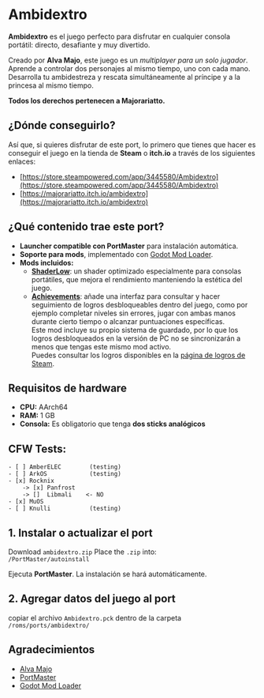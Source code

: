 # Ambidextro

**Ambidextro** es el juego perfecto para disfrutar en cualquier consola portátil: directo, desafiante y muy divertido.

Creado por **Alva Majo**, este juego es un *multiplayer para un solo jugador*. Aprende a controlar dos personajes al mismo tiempo, uno con cada mano. Desarrolla tu ambidestreza y rescata simultáneamente al príncipe y a la princesa al mismo tiempo.

**Todos los derechos pertenecen a Majorariatto.**

## ¿Dónde conseguirlo?

Así que, si quieres disfrutar de este port, lo primero que tienes que hacer es conseguir el juego en la tienda de **Steam** o **itch.io** a través de los siguientes enlaces:  
- [https://store.steampowered.com/app/3445580/Ambidextro](https://store.steampowered.com/app/3445580/Ambidextro)  
- [https://majorariatto.itch.io/ambidextro](https://majorariatto.itch.io/ambidextro)

## ¿Qué contenido trae este port?

- **Launcher compatible con PortMaster** para instalación automática.  
- **Soporte para mods**, implementado con [Godot Mod Loader](https://github.com/GodotModding/godot-mod-loader).  
- **Mods incluidos:**
  - [**ShaderLow**](mods): un shader optimizado especialmente para consolas portátiles, que mejora el rendimiento manteniendo la estética del juego.
  - [**Achievements**](mods): añade una interfaz para consultar y hacer seguimiento de logros desbloqueables dentro del juego, como por ejemplo completar niveles sin errores, jugar con ambas manos durante cierto tiempo o alcanzar puntuaciones específicas.  
    Este mod incluye su propio sistema de guardado, por lo que los logros desbloqueados en la versión de PC no se sincronizarán a menos que tengas este mismo mod activo.  
    Puedes consultar los logros disponibles en la [página de logros de Steam](https://steamcommunity.com/stats/3445580/achievements).

## Requisitos de hardware

- **CPU:** AArch64  
- **RAM:** 1 GB  
- **Consola:** Es obligatorio que tenga **dos sticks analógicos**

## CFW Tests:

~~~
- [ ] AmberELEC        (testing)
- [ ] ArkOS            (testing)
- [x] Rocknix
    -> [x] Panfrost
    -> []  Libmali    <- NO
- [x] MuOS
- [ ] Knulli           (testing)
~~~

## 1. Instalar o actualizar el port

Download `ambidextro.zip` Place the `.zip` into:  
`/PortMaster/autoinstall`

Ejecuta **PortMaster**. La instalación se hará automáticamente.

## 2. Agregar datos del juego al port

copiar el archivo `Ambidextro.pck` dentro de la carpeta `/roms/ports/ambidextro/`

## Agradecimientos

- [Alva Majo](https://www.majorariatto.com/)
- [PortMaster](https://github.com/PortsMaster)
- [Godot Mod Loader](https://github.com/GodotModding/godot-mod-loader)
